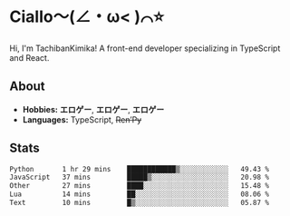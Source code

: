 # Ciallo～(∠・ω< )⌒⭐️

Hi, I'm TachibanKimika! A front-end developer specializing in TypeScript and React.

## About
- **Hobbies:** **エロゲー**, **エロゲー**, **エロゲー**
- **Languages:** TypeScript, ~~Ren’Py~~

## Stats
<!--START_SECTION:waka-->

```txt
Python       1 hr 29 mins    ████████████▒░░░░░░░░░░░░   49.43 %
JavaScript   37 mins         █████▒░░░░░░░░░░░░░░░░░░░   20.98 %
Other        27 mins         ████░░░░░░░░░░░░░░░░░░░░░   15.48 %
Lua          14 mins         ██░░░░░░░░░░░░░░░░░░░░░░░   08.06 %
Text         10 mins         █▒░░░░░░░░░░░░░░░░░░░░░░░   05.87 %
```

<!--END_SECTION:waka-->

<!-- ![Metrics](https://metrics.lecoq.io/TachibanaKimika?template=classic&base.activity=0&base.community=0&base.repositories=0&languages=1&isocalendar=1&isocalendar.duration=half-year&languages.limit=8&languages.sections=most-used&languages.colors=github&languages.threshold=0%25&languages.indepth=false&languages.recent.load=300&languages.recent.days=14&config.timezone=Asia%2FShanghai)
 -->
